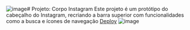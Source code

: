 ![image](https://github.com/user-attachments/assets/d6312584-8238-43d5-b292-fb99e87b4904)# Projeto: Corpo Instagram
Este projeto é um protótipo do cabeçalho do Instagram, recriando a barra superior com funcionalidades como a busca e ícones de navegação
[Deploy](https://instagraaam-ofp2bnsmd-joao-pedros-projects-5a643f01.vercel.app)
![image](https://instagraaam.vercel.app/)
